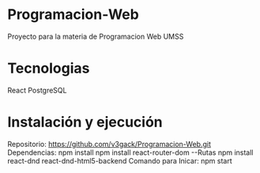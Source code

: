 # Programacion-Web
Proyecto para la materia de Programacion Web UMSS
# Tecnologias 
 React
 PostgreSQL
# Instalación y ejecución
 Repositorio:
 https://github.com/v3gack/Programacion-Web.git
 Dependencias:
 npm install
 npm install react-router-dom --Rutas
 npm install react-dnd react-dnd-html5-backend 
Comando para Inicar:
npm start
